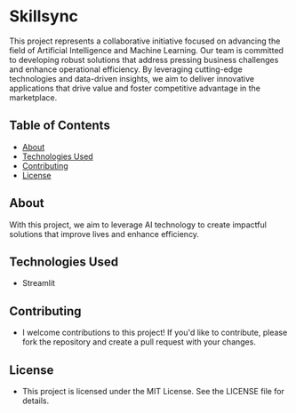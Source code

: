 # Skillsync
This project represents a collaborative initiative focused on advancing the field of Artificial Intelligence and Machine Learning. Our team is committed to developing robust solutions that address pressing business challenges and enhance operational efficiency. By leveraging cutting-edge technologies and data-driven insights, we aim to deliver innovative applications that drive value and foster competitive advantage in the marketplace.

## Table of Contents

- [About](#about)
- [Technologies Used](#technologies-used)
- [Contributing](#contributing)
- [License](#license)

## About

With this project, we aim to leverage AI technology to create impactful solutions that improve lives and enhance efficiency.

## Technologies Used

- Streamlit

## Contributing
- I welcome contributions to this project! If you'd like to contribute, please fork the repository and create a pull request with your changes.

## License
- This project is licensed under the MIT License. See the LICENSE file for details.
